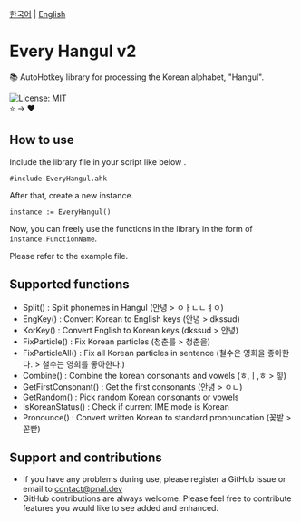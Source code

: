 [한국어](/README/ko.md) | [English](/README/en.md)

# Every Hangul v2
📚 AutoHotkey library for processing the Korean alphabet, "Hangul".

[![License: MIT](https://img.shields.io/badge/License-MIT-yellow.svg)](https://opensource.org/licenses/MIT)<br>
⭐ → ❤️

## How to use
Include the library file in your script like below .
```
#include EveryHangul.ahk
```

After that, create a new instance.

```
instance := EveryHangul()
```

Now, you can freely use the functions in the library in the form of `instance.FunctionName`.

Please refer to the example file.

## Supported functions
* Split() : Split phonemes in Hangul (안녕 > ㅇㅏㄴㄴㅕㅇ)
* EngKey() : Convert Korean to English keys (안녕 > dkssud)
* KorKey() : Convert English to Korean keys (dkssud > 안녕)
* FixParticle() : Fix Korean particles (청춘를 > 청춘을)
* FixParticleAll() : Fix all Korean particles in sentence (철수은 영희을 좋아한다. > 철수는 영희를 좋아한다.)
* Combine() : Combine the korean consonants and vowels (ㅎ,ㅣ,ㅎ > 힣)
* GetFirstConsonant() : Get the first consonants (안녕 > ㅇㄴ)
* GetRandom() : Pick random Korean consonants or vowels
* IsKoreanStatus() : Check if current IME mode is Korean
* Pronounce() : Convert written Korean to standard pronouncation (꽃밭 > 꼳빧)

## Support and contributions
* If you have any problems during use, please register a GitHub issue or email to contact@pnal.dev
* GitHub contributions are always welcome. Please feel free to contribute features you would like to see added and enhanced.
